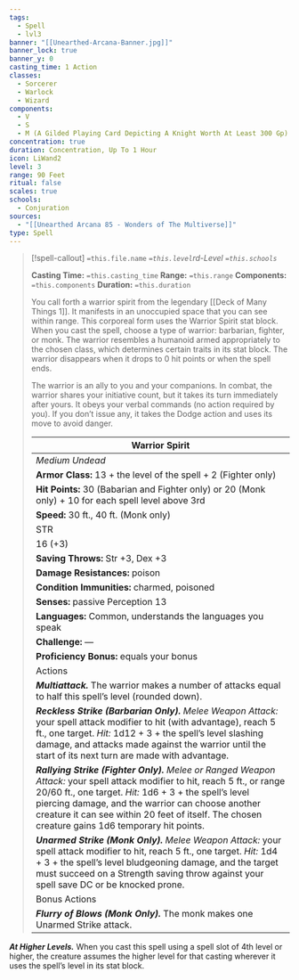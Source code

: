 ```yaml
---
tags:
  - Spell
  - lvl3
banner: "[[Unearthed-Arcana-Banner.jpg]]"
banner_lock: true
banner_y: 0
casting_time: 1 Action
classes:
  - Sorcerer
  - Warlock
  - Wizard
components:
  - V
  - S
  - M (A Gilded Playing Card Depicting A Knight Worth At Least 300 Gp)
concentration: true
duration: Concentration, Up To 1 Hour
icon: LiWand2
level: 3
range: 90 Feet
ritual: false
scales: true
schools:
  - Conjuration
sources:
  - "[[Unearthed Arcana 85 - Wonders of The Multiverse]]"
type: Spell
---
```

>[!spell-callout] `=this.file.name`
>*`=this.level`rd-Level `=this.schools`*
>
>**Casting Time:** `=this.casting_time`
>**Range:** `=this.range`
>**Components:** `=this.components`
>**Duration:** `=this.duration`
>
>You call forth a warrior spirit from the legendary [[Deck of Many Things 1]]. It manifests in an unoccupied space that you can see within range. This corporeal form uses the Warrior Spirit stat block. When you cast the spell, choose a type of warrior: barbarian, fighter, or monk. The warrior resembles a humanoid armed appropriately to the chosen class, which determines certain traits in its stat block. The warrior disappears when it drops to 0 hit points or when the spell ends.
>
>The warrior is an ally to you and your companions. In combat, the warrior shares your initiative count, but it takes its turn immediately after yours. It obeys your verbal commands (no action required by you). If you don’t issue any, it takes the Dodge action and uses its move to avoid danger.
>
>
>
>| Warrior Spirit |
>| --- |
>| *Medium Undead* |
>| **Armor Class:** 13 + the level of the spell + 2 (Fighter only) |
>| **Hit Points:** 30 (Babarian and Fighter only) or 20 (Monk only) + 10 for each spell level above 3rd |
>| **Speed:** 30 ft., 40 ft. (Monk only) |
>| STR | DEX | CON | INT | WIS | CHA |
>| 16 (+3) | 16 (+3) | 14 (+2) | 10 (+0) | 16 (+3) | 9 (-1) |
>| **Saving Throws:** Str +3, Dex +3 |
>| **Damage Resistances:** poison |
>| **Condition Immunities:** charmed, poisoned |
>| **Senses:** passive Perception 13 |
>| **Languages:** Common, understands the languages you speak |
>| **Challenge:** — |
>| **Proficiency Bonus:** equals your bonus |
>| Actions |
>| ***Multiattack.*** The warrior makes a number of attacks equal to half this spell’s level (rounded down). |
>| ***Reckless Strike (Barbarian Only).*** *Melee Weapon Attack:* your spell attack modifier to hit (with advantage), reach 5 ft., one target. *Hit:* 1d12 + 3 + the spell’s level slashing damage, and attacks made against the warrior until the start of its next turn are made with advantage. |
>| ***Rallying Strike (Fighter Only).*** *Melee or Ranged Weapon Attack:* your spell attack modifier to hit, reach 5 ft., or range 20/60 ft., one target. *Hit:* 1d6 + 3 + the spell’s level piercing damage, and the warrior can choose another creature it can see within 20 feet of itself. The chosen creature gains 1d6 temporary hit points. |
>| ***Unarmed Strike (Monk Only).*** *Melee Weapon Attack:* your spell attack modifier to hit, reach 5 ft., one target. *Hit:* 1d4 + 3 + the spell’s level bludgeoning damage, and the target must succeed on a Strength saving throw against your spell save DC or be knocked prone. |
>| Bonus Actions |
>| ***Flurry of Blows (Monk Only).*** The monk makes one Unarmed Strike attack. |
>
>
***At Higher Levels.*** When you cast this spell using a spell slot of 4th level or higher, the creature assumes the higher level for that casting wherever it uses the spell’s level in its stat block.